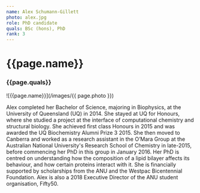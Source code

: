 ```yaml
---
name: Alex Schumann-Gillett
photo: alex.jpg
role: PhD candidate
quals: BSc (hons), PhD 
rank: 3
---
```

# {{page.name}} 
### {{page.quals}}

![{{page.name}}](/images/{{ page.photo }})

Alex completed her Bachelor of Science, majoring in Biophysics, at the University of Queensland (UQ) in 2014. She stayed at UQ for Honours, where she studied a project at the interface of computational chemistry and structural biology. She achieved first class Honours in 2015 and was awarded the UQ Biochemistry Alumni Prize 3 2015. She then moved to Canberra and worked as a research assistant in the O’Mara Group at the Australian National University's Research School of Chemistry in late-2015, before commencing her PhD in this group in January 2016. Her PhD is centred on understanding how the composition of a lipid bilayer affects its behaviour, and how certain proteins interact with it. She is financially supported by scholarships from the ANU and the Westpac Bicentennial Foundation. Alex is also a 2018 Executive Director of the ANU student organisation, Fifty50.